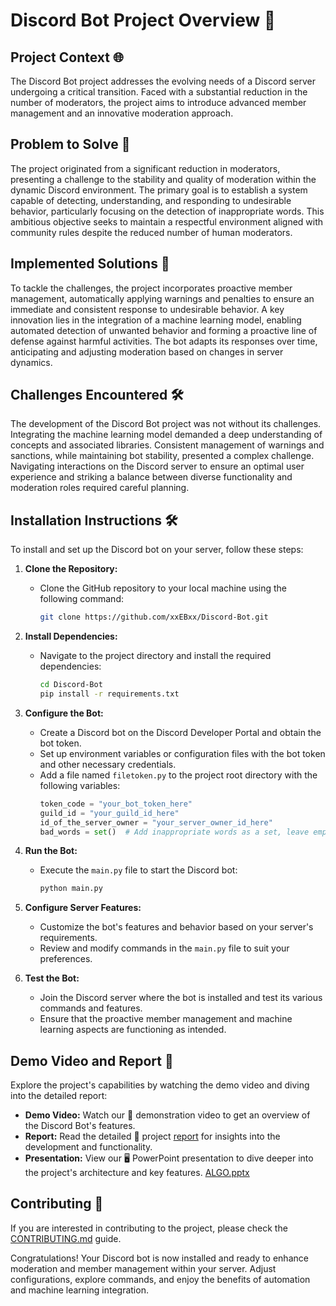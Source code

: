 # Discord Bot Project Overview 🤖

## Project Context 🌐
The Discord Bot project addresses the evolving needs of a Discord server undergoing a critical transition. Faced with a substantial reduction in the number of moderators, the project aims to introduce advanced member management and an innovative moderation approach.

## Problem to Solve 🎯
The project originated from a significant reduction in moderators, presenting a challenge to the stability and quality of moderation within the dynamic Discord environment. The primary goal is to establish a system capable of detecting, understanding, and responding to undesirable behavior, particularly focusing on the detection of inappropriate words. This ambitious objective seeks to maintain a respectful environment aligned with community rules despite the reduced number of human moderators.

## Implemented Solutions 🚀
To tackle the challenges, the project incorporates proactive member management, automatically applying warnings and penalties to ensure an immediate and consistent response to undesirable behavior. A key innovation lies in the integration of a machine learning model, enabling automated detection of unwanted behavior and forming a proactive line of defense against harmful activities. The bot adapts its responses over time, anticipating and adjusting moderation based on changes in server dynamics.

## Challenges Encountered 🛠️
The development of the Discord Bot project was not without its challenges. Integrating the machine learning model demanded a deep understanding of concepts and associated libraries. Consistent management of warnings and sanctions, while maintaining bot stability, presented a complex challenge. Navigating interactions on the Discord server to ensure an optimal user experience and striking a balance between diverse functionality and moderation roles required careful planning.

## Installation Instructions 🛠️

To install and set up the Discord bot on your server, follow these steps:

1. **Clone the Repository:**
   - Clone the GitHub repository to your local machine using the following command:
     ```bash
     git clone https://github.com/xxEBxx/Discord-Bot.git
     ```

2. **Install Dependencies:**
   - Navigate to the project directory and install the required dependencies:
     ```bash
     cd Discord-Bot
     pip install -r requirements.txt
     ```

3. **Configure the Bot:**
   - Create a Discord bot on the Discord Developer Portal and obtain the bot token.
   - Set up environment variables or configuration files with the bot token and other necessary credentials.
   - Add a file named `filetoken.py` to the project root directory with the following variables:
     ```python
     token_code = "your_bot_token_here"
     guild_id = "your_guild_id_here"
     id_of_the_server_owner = "your_server_owner_id_here"
     bad_words = set()  # Add inappropriate words as a set, leave empty if nothing is initialized
     ```

4. **Run the Bot:**
   - Execute the `main.py` file to start the Discord bot:
     ```bash
     python main.py
     ```

5. **Configure Server Features:**
   - Customize the bot's features and behavior based on your server's requirements.
   - Review and modify commands in the `main.py` file to suit your preferences.

6. **Test the Bot:**
   - Join the Discord server where the bot is installed and test its various commands and features.
   - Ensure that the proactive member management and machine learning aspects are functioning as intended.

## Demo Video and Report 🎥

Explore the project's capabilities by watching the demo video and diving into the detailed report:

- **Demo Video:** Watch our 🚀 demonstration video to get an overview of the Discord Bot's features.
- **Report:** Read the detailed 📝 project [report](https://github.com/xxEBxx/Discord-Bot/blob/main/Demo_Report/REPORT.pdf) for insights into the development and functionality.
- **Presentation:** View our 🖥️ PowerPoint presentation to dive deeper into the project's architecture and key features. [ALGO.pptx](https://github.com/xxEBxx/Discord-Bot/files/13982223/ALGO.pptx)

## Contributing 🤝

If you are interested in contributing to the project, please check the [CONTRIBUTING.md](CONTRIBUTING.md) guide.

Congratulations! Your Discord bot is now installed and ready to enhance moderation and member management within your server. Adjust configurations, explore commands, and enjoy the benefits of automation and machine learning integration.
